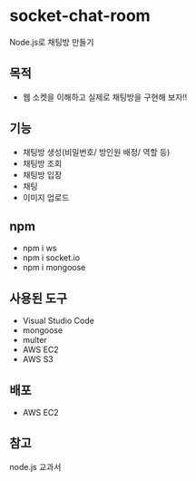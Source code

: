 # socket-chat-room
Node.js로 채팅방 만들기 

## 목적

- 웹 소켓을 이해하고 실제로 채팅방을 구현해 보자!!

## 기능

- 채팅방 생성(비밀번호/ 방인원 배정/ 역할 등)
- 채팅방 조회
- 채팅방 입장
- 채팅 
- 이미지 업로드

## npm

- npm i ws
- npm i socket.io
- npm i mongoose

## 사용된 도구

- Visual Studio Code
- mongoose
- multer
- AWS EC2 
- AWS S3 

## 배포

- AWS EC2 


## 참고 

node.js 교과서 

  
